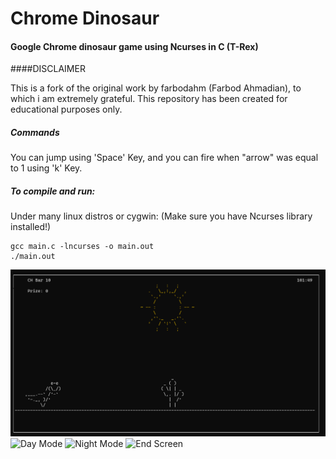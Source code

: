 # Chrome Dinosaur
#### Google Chrome dinosaur game using Ncurses in C (T-Rex)

####DISCLAIMER

This is a fork of the original work by farbodahm (Farbod Ahmadian), to which i am extremely grateful.
This repository has been created for educational purposes only.

##### Commands

You can jump using 'Space' Key, and you can fire when "arrow" was equal to 1 using 'k' Key.

##### To compile and run:

Under many linux distros or cygwin:
(Make sure you have Ncurses library installed!)

```shell
gcc main.c -lncurses -o main.out
./main.out
```

![Login Screen](Images/1.png)
![Day Mode](Images/2.png)
![Night Mode](Images/3.png)
![End Screen](Images/4.png)
